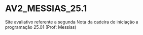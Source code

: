 # AV2_MESSIAS_25.1
Site avaliativo referente a segunda Nota da cadeira de iniciação a programação 25.01 (Prof: Messias)
